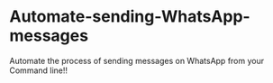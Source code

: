# Automate-sending-WhatsApp-messages

Automate the process of sending messages on WhatsApp from your Command line!!
